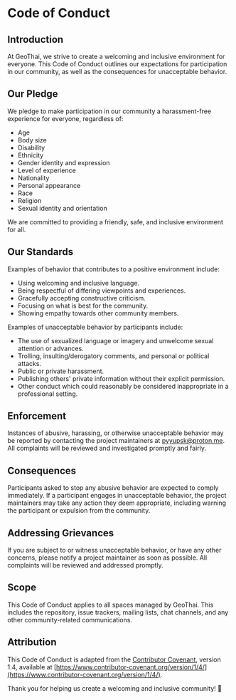 # Code of Conduct

## Introduction

At GeoThai, we strive to create a welcoming and inclusive environment for everyone. This Code of Conduct outlines our expectations for participation in our community, as well as the consequences for unacceptable behavior.

## Our Pledge

We pledge to make participation in our community a harassment-free experience for everyone, regardless of:

- Age
- Body size
- Disability
- Ethnicity
- Gender identity and expression
- Level of experience
- Nationality
- Personal appearance
- Race
- Religion
- Sexual identity and orientation

We are committed to providing a friendly, safe, and inclusive environment for all.

## Our Standards

Examples of behavior that contributes to a positive environment include:

- Using welcoming and inclusive language.
- Being respectful of differing viewpoints and experiences.
- Gracefully accepting constructive criticism.
- Focusing on what is best for the community.
- Showing empathy towards other community members.

Examples of unacceptable behavior by participants include:

- The use of sexualized language or imagery and unwelcome sexual attention or advances.
- Trolling, insulting/derogatory comments, and personal or political attacks.
- Public or private harassment.
- Publishing others' private information without their explicit permission.
- Other conduct which could reasonably be considered inappropriate in a professional setting.

## Enforcement

Instances of abusive, harassing, or otherwise unacceptable behavior may be reported by contacting the project maintainers at [pyyupsk@proton.me](mailto:pyyupsk@proton.me). All complaints will be reviewed and investigated promptly and fairly.

## Consequences

Participants asked to stop any abusive behavior are expected to comply immediately. If a participant engages in unacceptable behavior, the project maintainers may take any action they deem appropriate, including warning the participant or expulsion from the community.

## Addressing Grievances

If you are subject to or witness unacceptable behavior, or have any other concerns, please notify a project maintainer as soon as possible. All complaints will be reviewed and addressed promptly.

## Scope

This Code of Conduct applies to all spaces managed by GeoThai. This includes the repository, issue trackers, mailing lists, chat channels, and any other community-related communications.

## Attribution

This Code of Conduct is adapted from the [Contributor Covenant](https://www.contributor-covenant.org), version 1.4, available at [https://www.contributor-covenant.org/version/1/4/](https://www.contributor-covenant.org/version/1/4/).

Thank you for helping us create a welcoming and inclusive community! 🌟
